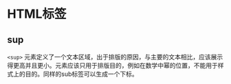 # HTML标签

## sup

`<sup>` 元素定义了一个文本区域，出于排版的原因，与主要的文本相比，应该展示得更高并且更小。元素应该只用于排版目的，例如在数学中幂的位置，不能用于样式上的目的。同样的sub标签可以生成一个下标。
